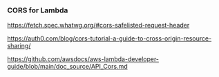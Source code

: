 ### CORS for Lambda

https://fetch.spec.whatwg.org/#cors-safelisted-request-header

https://auth0.com/blog/cors-tutorial-a-guide-to-cross-origin-resource-sharing/

https://github.com/awsdocs/aws-lambda-developer-guide/blob/main/doc_source/API_Cors.md
